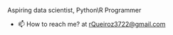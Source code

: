 Aspiring data scientist, Python\R Programmer
- 📫 How to reach me? at rQueiroz3722@gmail.com

<!---
rafaQueiroz1 is a ✨ special ✨ repository because its `README.md` (this file) appears on your GitHub profile.
You can click the Preview link to take a look at your changes.
--->
